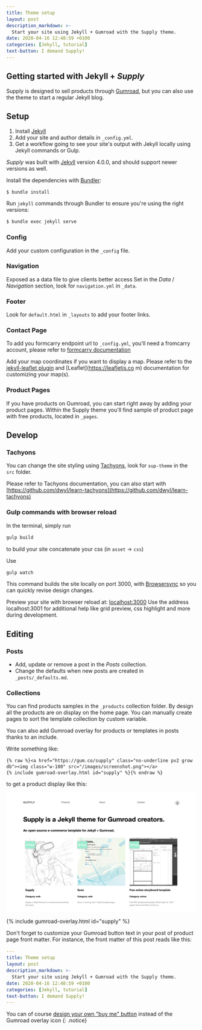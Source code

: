 ```yaml
---
title: Theme setup
layout: post
description_markdown: >-
  Start your site using Jekyll + Gumroad with the Supply theme.
date: 2020-04-16 12:48:59 +0100
categories: [Jekyll, tutorial]
text-button: I demand Supply!
---
```

## Getting started with Jekyll + *Supply*
Supply is designed to sell products through [Gumroad](https://gumroad.com), but you can also use the theme to start a regular Jekyll blog.

## Setup

1. Install [Jekyll](https://jekyllrb.com/docs/installation/)
2. Add your site and author details in `_config.yml`.
3. Get a workflow going to see your site's output with Jekyll locally using Jekyll commands or Gulp.

*Supply* was built with [Jekyll](http://jekyllrb.com/) version 4.0.0, and should support newer versions as well.

Install the dependencies with [Bundler](http://bundler.io/):

~~~bash
$ bundle install
~~~

Run `jekyll` commands through Bundler to ensure you're using the right versions:

~~~bash
$ bundle exec jekyll serve
~~~

### Config
Add your custom configuration in the ```_config``` file.

### Navigation

Exposed as a data file to give clients better access
Set in the *Data* / *Navigation* section, look for ```navigation.yml``` in  ```_data```.

### Footer
Look for ```default.html``` in ```_layouts``` to add your footer links.

### Contact Page
To add you formcarry endpoint url to `_config.yml`, you'll need a fromcarry account, please refer to [formcarry documentation](https://formcarry.com/documentation/getting-started)

Add your map coordinates if you want to display a map. Please refer to the [jekyll-leaflet plugin](https://davidjvitale.com/tech/jekyll-leaflet/getting-started/) and [Leaflet](https://leafletjs.co
  m) documentation for customizing your map(s).

### Product Pages
If you have products on Gumroad, you can start right away by adding your product pages. Within the Supply theme you'll find sample of product page with free products, located in ```_pages```.

## Develop

### Tachyons

You can change the site styling using [Tachyons](http://tachyons.io), look for `sup-theme` in the `src` folder.

Please refer to Tachyons documentation, you can also start with [https://github.com/dwyl/learn-tachyons](https://github.com/dwyl/learn-tachyons)

### Gulp commands with browser reload

In the terminal, simply run

~~~bash
gulp build
~~~

to build your site concatenate your css (in `asset` -> `css`)


Use


~~~bash
gulp watch
~~~

This command builds the site locally on port 3000, with [Browsersync](https://www.browsersync.io) so you can quickly revise design changes.


Preview your site with browser reload at: [localhost:3000](http://localhost:3000)
Use the address localhost:3001 for additional help like grid preview, css highlight and more during development.


## Editing

### Posts

* Add, update or remove a post in the *Posts* collection.
* Change the defaults when new posts are created in `_posts/_defaults.md`.

### Collections
You can find products samples in the `_products` collection folder. By design all the products are on display on the home page.
You can manually create pages to sort the template collection by custom variable.

You can also add Gumroad overlay for products or templates in posts thanks to an include.

Write something like:

``` liquid
{% raw %}<a href="https://gum.co/supply" class="no-underline pv2 grow db"><img class="w-100" src="/images/screenshot.png"></a>
{% include gumroad-overlay.html id="supply" %}{% endraw %}
```

to get a product display like this:

<a href="https://gum.co/supply" class="no-underline pv2 grow db"><img class="w-100" src="/images/screenshot.png"></a>

{% include gumroad-overlay.html id="supply" %}

Don't forget to customize your Gumroad button text in your post of product page front matter.
For instance, the front matter of this post reads like this:

``` yaml
---
title: Theme setup
layout: post
description_markdown: >-
  Start your site using Jekyll + Gumroad with the Supply theme.
date: 2020-04-16 12:48:59 +0100
categories: [Jekyll, tutorial]
text-button: I demand Supply!
---
```

You can of course [design your own "buy me" button](https://help.gumroad.com/article/106-using-custom-buttons-with-overlay) instead of the Gumroad overlay icon
{: .notice}
